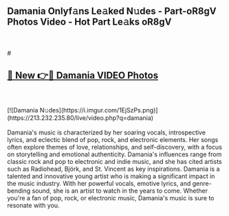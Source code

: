 ## Damania Onlyf𝚊ns Le𝚊ked N𝚞des - Part-oR8gV Photos Video - Hot Part Le𝚊ks oR8gV
<br>
<br>
# <h2><a href="https://213.232.235.80/live/video.php?q=damania">🔗 New 👉🔴 Damania VIDEO Photos</a></h2>
<br>
<br>
[![Damania N𝚞des](https://i.imgur.com/1EjSzPs.png)](https://213.232.235.80/live/video.php?q=damania)
<br>
<br>
Damania's music is characterized by her soaring vocals, introspective lyrics, and eclectic blend of pop, rock, and electronic elements. Her songs often explore themes of love, relationships, and self-discovery, with a focus on storytelling and emotional authenticity. Damania's influences range from classic rock and pop to electronic and indie music, and she has cited artists such as Radiohead, Björk, and St. Vincent as key inspirations. Damania is a talented and innovative young artist who is making a significant impact in the music industry. With her powerful vocals, emotive lyrics, and genre-bending sound, she is an artist to watch in the years to come. Whether you're a fan of pop, rock, or electronic music, Damania's music is sure to resonate with you.
<br>
<br>